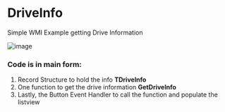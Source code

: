 # DriveInfo
Simple WMI Example getting Drive Information

![image](https://github.com/user-attachments/assets/43cc62d0-4999-4ba7-8653-7c39d58d8918)

### Code is in main form:

1. Record Structure to hold the info **TDriveInfo**
2. One function to get the drive information **GetDriveInfo**
3. Lastly, the Button Event Handler to call the function and populate the listview

